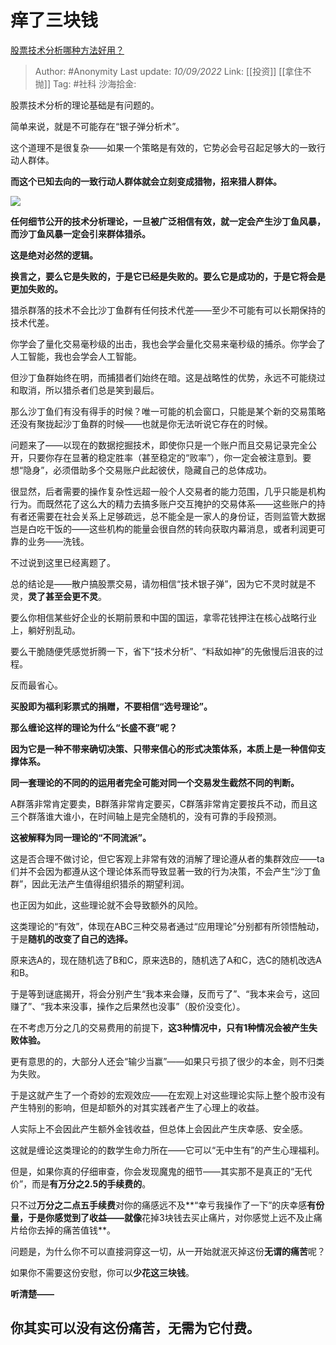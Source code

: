 # 痒了三块钱
[股票技术分析哪种方法好用？](https://www.zhihu.com/question/56434473/answer/2657102125)

> Author: #Anonymity
> Last update: *10/09/2022*
> Link: [[投资]] [[拿住不抛]]
> Tag: #社科
> 沙海拾金:

股票技术分析的理论基础是有问题的。

简单来说，就是不可能存在“银子弹分析术”。

这个道理不是很复杂——如果一个策略是有效的，它势必会号召起足够大的一致行动人群体。

**而这个已知去向的一致行动人群体就会立刻变成猎物，招来猎人群体。**

![](https://pic1.zhimg.com/50/v2-67adb0338e30f8db97cbcb900311b060_720w.jpg?source=1940ef5c)

**任何细节公开的技术分析理论，一旦被广泛相信有效，就一定会产生沙丁鱼风暴，而沙丁鱼风暴一定会引来群体猎杀。**

**这是绝对必然的逻辑。**

**换言之，要么它是失败的，于是它已经是失败的。要么它是成功的，于是它将会是更加失败的。**

猎杀群落的技术不会比沙丁鱼群有任何技术代差——至少不可能有可以长期保持的技术代差。

你学会了量化交易毫秒级的出击，我也会学会量化交易来毫秒级的捕杀。你学会了人工智能，我也会学会人工智能。

但沙丁鱼群始终在明，而捕猎者们始终在暗。这是战略性的优势，永远不可能绕过和取消，所以猎杀者们总是笑到最后。

那么沙丁鱼们有没有得手的时候？唯一可能的机会窗口，只能是某个新的交易策略还没有聚拢起沙丁鱼群的时候——也就是你无法听说它存在的时候。

问题来了——以现在的数据挖掘技术，即使你只是一个账户而且交易记录完全公开，只要你存在显著的稳定胜率（甚至稳定的“败率”），你一定会被注意到。要想“隐身”，必须借助多个交易账户此起彼伏，隐藏自己的总体成功。

很显然，后者需要的操作复杂性远超一般个人交易者的能力范围，几乎只能是机构行为。而既然花了这么大的精力去搞多账户交互掩护的交易体系——这些账户的持有者还需要在社会关系上足够疏远，总不能全是一家人的身份证，否则监管大数据岂是白吃干饭的——这些机构的能量会很自然的转向获取内幕消息，或者利润更可靠的业务——洗钱。

不过说到这里已经离题了。

总的结论是——散户搞股票交易，请勿相信“技术银子弹”，因为它不灵时就是不灵，**灵了甚至会更不灵**。

要么你相信某些好企业的长期前景和中国的国运，拿零花钱押注在核心战略行业上，躺好别乱动。

要么干脆随便凭感觉折腾一下，省下“技术分析”、“料敌如神”的先傲慢后沮丧的过程。

反而最省心。

**买股即为福利彩票式的捐赠，不要相信“选号理论”。**

**那么缠论这样的理论为什么“长盛不衰”呢？**

**因为它是一种不带来确切决策、只带来信心的形式决策体系，本质上是一种信仰支撑体系。**

**同一套理论的不同的的运用者完全可能对同一个交易发生截然不同的判断。**

A群落非常肯定要卖，B群落非常肯定要买，C群落非常肯定要按兵不动，而且这三个群落谁大谁小，在时间轴上是完全随机的，没有可靠的手段预测。

**这被解释为同一理论的“不同流派”。**

这是否合理不做讨论，但它客观上非常有效的消解了理论遵从者的集群效应——ta们并不会因为都遵从这个理论体系而导致显著一致的行为决策，不会产生“沙丁鱼群”，因此无法产生值得组织猎杀的期望利润。

也正因为如此，这些理论就不会导致额外的风险。

这类理论的“有效”，体现在ABC三种交易者通过“应用理论”分别都有所领悟触动，于是**随机的改变了自己的选择。**

原来选A的，现在随机选了B和C，原来选B的，随机选了A和C，选C的随机改选A和B。

于是等到谜底揭开，将会分别产生“我本来会赚，反而亏了”、“我本来会亏，这回赚了”、“我本来没事，操作之后果然也没事”（股价没变化）。

在不考虑万分之几的交易费用的前提下，**这3种情况中，只有1种情况会被产生失败体验。**

更有意思的的，大部分人还会“输少当赢”——如果只亏损了很少的本金，则不归类为失败。

于是这就产生了一个奇妙的宏观效应——在宏观上对这些理论实际上整个股市没有产生特别的影响，但是却额外的对其实践者产生了心理上的收益。

人实际上不会因此产生额外金钱收益，但总体上会因此产生庆幸感、安全感。

这就是缠论这类理论的的数学生命力所在——它可以“无中生有”的产生心理福利。

但是，如果你真的仔细审查，你会发现魔鬼的细节——其实那不是真正的“无代价”，而是**有万分之2.5的手续费的**。

只不过**万分之二点五手续费**对你的痛感远不及**“幸亏我操作了一下”的庆幸感**有份量，于是你感觉到了收益——就像**花掉3块钱去买止痛片，对你感觉上远不及止痛片给你去掉的痛苦值钱**。

问题是，为什么你不可以直接洞穿这一切，从一开始就泯灭掉这份**无谓的痛苦**呢？

如果你不需要这份安慰，你可以**少花这三块钱**。

**听清楚——**

## **你其实可以没有这份痛苦，无需为它付费。**
